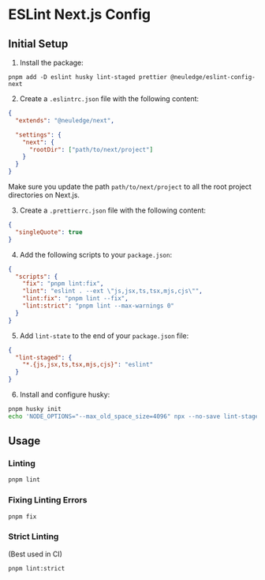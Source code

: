 # ESLint Next.js Config

## Initial Setup

1. Install the package:

```
pnpm add -D eslint husky lint-staged prettier @neuledge/eslint-config-next
```

2. Create a `.eslintrc.json` file with the following content:

```json
{
  "extends": "@neuledge/next",

  "settings": {
    "next": {
      "rootDir": ["path/to/next/project"]
    }
  }
}
```

Make sure you update the path `path/to/next/project` to all the root project
directories on Next.js.

3. Create a `.prettierrc.json` file with the following content:

```json
{
  "singleQuote": true
}
```

4. Add the following scripts to your `package.json`:

```json
{
  "scripts": {
    "fix": "pnpm lint:fix",
    "lint": "eslint . --ext \"js,jsx,ts,tsx,mjs,cjs\"",
    "lint:fix": "pnpm lint --fix",
    "lint:strict": "pnpm lint --max-warnings 0"
  }
}
```

5. Add `lint-state` to the end of your `package.json` file:

```json
{
  "lint-staged": {
    "*.{js,jsx,ts,tsx,mjs,cjs}": "eslint"
  }
}
```

6. Install and configure husky:

```bash
pnpm husky init
echo 'NODE_OPTIONS="--max_old_space_size=4096" npx --no-save lint-staged' > .husky/pre-commit
```

## Usage

### Linting

```bash
pnpm lint
```

### Fixing Linting Errors

```bash
pnpm fix
```

### Strict Linting

(Best used in CI)

```bash
pnpm lint:strict
```
